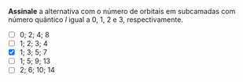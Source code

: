 **Assinale** a alternativa com o número de orbitais em subcamadas com número quântico $l$ igual a $0$, $1$, $2$ e $3$, respectivamente.

- [ ] 0; 2; 4; 8
- [ ] 1; 2; 3; 4
- [x] 1; 3; 5; 7
- [ ] 1; 5; 9; 13
- [ ] 2; 6; 10; 14
